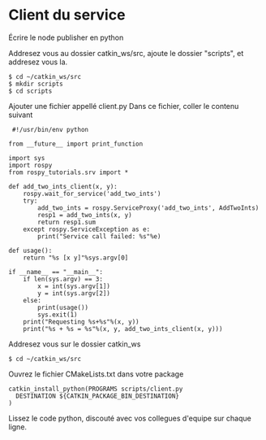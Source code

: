 # Client du service
Écrire le node publisher en python

Addresez vous au dossier catkin_ws/src, ajoute le dossier "scripts", et addresez vous la. 
```
$ cd ~/catkin_ws/src
$ mkdir scripts
$ cd scripts
```

Ajouter une fichier appellé client.py
Dans ce fichier, coller le contenu suivant

```
 #!/usr/bin/env python

from __future__ import print_function

import sys
import rospy
from rospy_tutorials.srv import *

def add_two_ints_client(x, y):
    rospy.wait_for_service('add_two_ints')
    try:
        add_two_ints = rospy.ServiceProxy('add_two_ints', AddTwoInts)
        resp1 = add_two_ints(x, y)
        return resp1.sum
    except rospy.ServiceException as e:
        print("Service call failed: %s"%e)

def usage():
    return "%s [x y]"%sys.argv[0]

if __name__ == "__main__":
    if len(sys.argv) == 3:
        x = int(sys.argv[1])
        y = int(sys.argv[2])
    else:
        print(usage())
        sys.exit(1)
    print("Requesting %s+%s"%(x, y))
    print("%s + %s = %s"%(x, y, add_two_ints_client(x, y)))

```

Addresez vous sur le dossier catkin_ws

```
$ cd ~/catkin_ws/src
```


Ouvrez le fichier CMakeLists.txt dans votre package

```
catkin_install_python(PROGRAMS scripts/client.py
  DESTINATION ${CATKIN_PACKAGE_BIN_DESTINATION}
)
```

Lissez le code python, discouté avec vos collegues d'equipe sur chaque ligne. 






